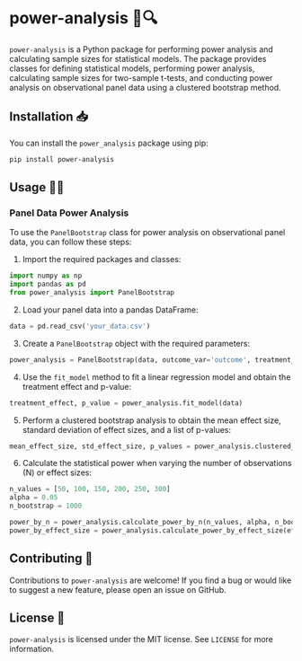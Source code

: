 # power-analysis 💪🔍

`power-analysis` is a Python package for performing power analysis and calculating sample sizes for statistical models. The package provides classes for defining statistical models, performing power analysis, calculating sample sizes for two-sample t-tests, and conducting power analysis on observational panel data using a clustered bootstrap method.

## Installation 📥

You can install the `power_analysis` package using pip:

```bash
pip install power-analysis
```

## Usage 🧑‍💻

### Panel Data Power Analysis

To use the `PanelBootstrap` class for power analysis on observational panel data, you can follow these steps:

1. Import the required packages and classes:

```python
import numpy as np
import pandas as pd
from power_analysis import PanelBootstrap
```

2. Load your panel data into a pandas DataFrame:

```python
data = pd.read_csv('your_data.csv')
```

3. Create a `PanelBootstrap` object with the required parameters:

```python
power_analysis = PanelBootstrap(data, outcome_var='outcome', treatment_var='treatment', individual_var='individual', random_seed=42)
```

4. Use the `fit_model` method to fit a linear regression model and obtain the treatment effect and p-value:

```python
treatment_effect, p_value = power_analysis.fit_model(data)
```

5. Perform a clustered bootstrap analysis to obtain the mean effect size, standard deviation of effect sizes, and a list of p-values:

```python
mean_effect_size, std_effect_size, p_values = power_analysis.clustered_bootstrap(n_bootstrap=1000)
```

6. Calculate the statistical power when varying the number of observations (N) or effect sizes:

```python
n_values = [50, 100, 150, 200, 250, 300]
alpha = 0.05
n_bootstrap = 1000

power_by_n = power_analysis.calculate_power_by_n(n_values, alpha, n_bootstrap)
power_by_effect_size = power_analysis.calculate_power_by_effect_size(effect_sizes, alpha, n_bootstrap)
```

## Contributing 🤝

Contributions to `power-analysis` are welcome! If you find a bug or would like to suggest a new feature, please open an issue on GitHub.

## License 📜

`power-analysis` is licensed under the MIT license. See `LICENSE` for more information.
